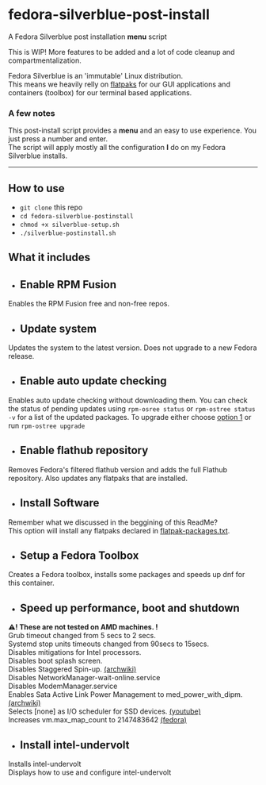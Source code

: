 # fedora-silverblue-post-install
A Fedora Silverblue post installation **menu** script  
  
This is WIP! More features to be added and a lot of code cleanup and compartmentalization.  
  
Fedora Silverblue is an 'immutable' Linux distribution.  
This means we heavily relly on [flatpaks](https://www.flatpak.org/) for our GUI applications and containers (toolbox) for our terminal based applications.  

### A few notes
This post-install script provides a **menu** and an easy to use experience. You just press a number and enter.  
The script will apply mostly all the configuration **I** do on my Fedora Silverblue installs.

---
## How to use
- `git clone` this repo  
- `cd fedora-silverblue-postinstall`  
- `chmod +x silverblue-setup.sh`  
- `./silverblue-postinstall.sh`
  
## What it includes
- ## Enable RPM Fusion
Enables the RPM Fusion free and non-free repos.

- ## Update system
Updates the system to the latest version. Does not upgrade to a new Fedora release.

- ## Enable auto update checking
Enables auto update checking without downloading them. You can check the status of pending updates using `rpm-osree status` or `rpm-ostree status -v` for a list of the updated packages. To upgrade either choose [option 1](#update-system) or run `rpm-ostree upgrade`

- ## Enable flathub repository
Removes Fedora's filtered flathub version and adds the full Flathub repository. Also updates any flatpaks that are installed.

- ## Install Software
Remember what we discussed in the beggining of this ReadMe?  
This option will install any flatpaks declared in [flatpak-packages.txt](./flatpak-packages.txt).

- ## Setup a Fedora Toolbox
Creates a Fedora toolbox, installs some packages and speeds up dnf for this container.

- ## Speed up performance, boot and shutdown
:warning:**! These are not tested on AMD machines. !**  
Grub timeout changed from 5 secs to 2 secs.  
Systemd stop units timeouts changed from 90secs to 15secs.  
Disables mitigations for Intel processors.  
Disables boot splash screen.  
Disables Staggered Spin-up. [(archwiki)](https://wiki.archlinux.org/title/Improving_performance/Boot_process#Staggered_spin-up)  
Disables NetworkManager-wait-online.service  
Disables ModemManager.service  
Enables Sata Active Link Power Management to med_power_with_dipm. [(archwiki)](https://wiki.archlinux.org/title/Power_management#SATA_Active_Link_Power_Management)  
Selects [none] as I/O scheduler for SSD devices. [(youtube)](https://youtu.be/1B3P3OziWlI)  
Increases vm.max_map_count to 2147483642 [(fedora)](https://fedoraproject.org/wiki/Changes/IncreaseVmMaxMapCount)  

- ## Install intel-undervolt
Installs intel-undervolt  
Displays how to use and configure intel-undervolt
